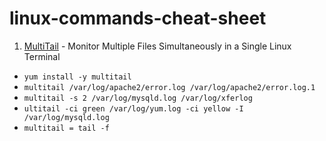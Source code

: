 # linux-commands-cheat-sheet
1. [MultiTail](https://www.tecmint.com/view-multiple-files-in-linux/) - Monitor Multiple Files Simultaneously in a Single Linux Terminal
- `yum install -y multitail`
- `multitail /var/log/apache2/error.log /var/log/apache2/error.log.1`
- `multitail -s 2 /var/log/mysqld.log /var/log/xferlog`
- `ultitail -ci green /var/log/yum.log -ci yellow -I /var/log/mysqld.log`
- `multitail = tail -f `

